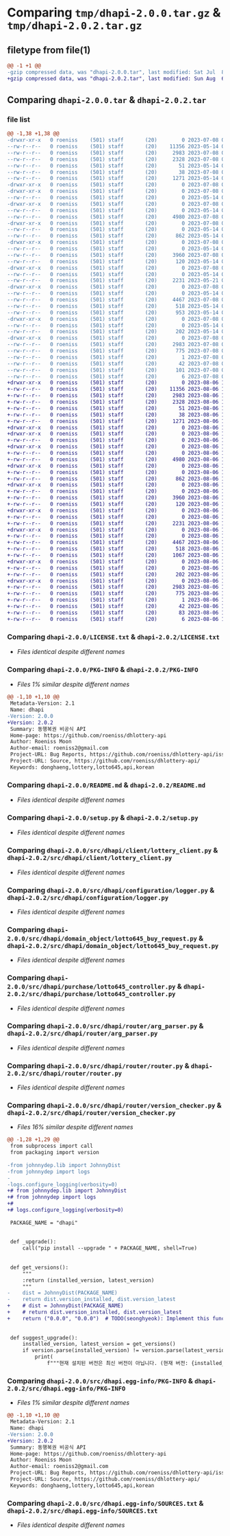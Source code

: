 # Comparing `tmp/dhapi-2.0.0.tar.gz` & `tmp/dhapi-2.0.2.tar.gz`

## filetype from file(1)

```diff
@@ -1 +1 @@
-gzip compressed data, was "dhapi-2.0.0.tar", last modified: Sat Jul  8 07:18:28 2023, max compression
+gzip compressed data, was "dhapi-2.0.2.tar", last modified: Sun Aug  6 14:50:22 2023, max compression
```

## Comparing `dhapi-2.0.0.tar` & `dhapi-2.0.2.tar`

### file list

```diff
@@ -1,38 +1,38 @@
-drwxr-xr-x   0 roeniss    (501) staff       (20)        0 2023-07-08 07:18:28.889818 dhapi-2.0.0/
--rw-r--r--   0 roeniss    (501) staff       (20)    11356 2023-05-14 08:41:15.000000 dhapi-2.0.0/LICENSE.txt
--rw-r--r--   0 roeniss    (501) staff       (20)     2983 2023-07-08 07:18:28.889706 dhapi-2.0.0/PKG-INFO
--rw-r--r--   0 roeniss    (501) staff       (20)     2328 2023-07-08 06:48:18.000000 dhapi-2.0.0/README.md
--rw-r--r--   0 roeniss    (501) staff       (20)       51 2023-05-14 08:41:15.000000 dhapi-2.0.0/pyproject.toml
--rw-r--r--   0 roeniss    (501) staff       (20)       38 2023-07-08 07:18:28.889854 dhapi-2.0.0/setup.cfg
--rw-r--r--   0 roeniss    (501) staff       (20)     1271 2023-05-14 08:41:15.000000 dhapi-2.0.0/setup.py
-drwxr-xr-x   0 roeniss    (501) staff       (20)        0 2023-07-08 07:18:28.884989 dhapi-2.0.0/src/
-drwxr-xr-x   0 roeniss    (501) staff       (20)        0 2023-07-08 07:18:28.887284 dhapi-2.0.0/src/dhapi/
--rw-r--r--   0 roeniss    (501) staff       (20)        0 2023-05-14 08:41:15.000000 dhapi-2.0.0/src/dhapi/__init__.py
-drwxr-xr-x   0 roeniss    (501) staff       (20)        0 2023-07-08 07:18:28.888159 dhapi-2.0.0/src/dhapi/client/
--rw-r--r--   0 roeniss    (501) staff       (20)        0 2023-05-14 08:41:15.000000 dhapi-2.0.0/src/dhapi/client/__init__.py
--rw-r--r--   0 roeniss    (501) staff       (20)     4980 2023-07-08 07:11:45.000000 dhapi-2.0.0/src/dhapi/client/lottery_client.py
-drwxr-xr-x   0 roeniss    (501) staff       (20)        0 2023-07-08 07:18:28.888409 dhapi-2.0.0/src/dhapi/configuration/
--rw-r--r--   0 roeniss    (501) staff       (20)        0 2023-05-14 08:41:15.000000 dhapi-2.0.0/src/dhapi/configuration/__init__.py
--rw-r--r--   0 roeniss    (501) staff       (20)      862 2023-05-14 08:41:15.000000 dhapi-2.0.0/src/dhapi/configuration/logger.py
-drwxr-xr-x   0 roeniss    (501) staff       (20)        0 2023-07-08 07:18:28.888616 dhapi-2.0.0/src/dhapi/domain_object/
--rw-r--r--   0 roeniss    (501) staff       (20)        0 2023-05-14 08:41:15.000000 dhapi-2.0.0/src/dhapi/domain_object/__init__.py
--rw-r--r--   0 roeniss    (501) staff       (20)     3960 2023-07-08 07:12:17.000000 dhapi-2.0.0/src/dhapi/domain_object/lotto645_buy_request.py
--rw-r--r--   0 roeniss    (501) staff       (20)      120 2023-05-14 08:41:15.000000 dhapi-2.0.0/src/dhapi/main.py
-drwxr-xr-x   0 roeniss    (501) staff       (20)        0 2023-07-08 07:18:28.888821 dhapi-2.0.0/src/dhapi/purchase/
--rw-r--r--   0 roeniss    (501) staff       (20)        0 2023-05-14 08:41:15.000000 dhapi-2.0.0/src/dhapi/purchase/__init__.py
--rw-r--r--   0 roeniss    (501) staff       (20)     2231 2023-05-21 06:21:51.000000 dhapi-2.0.0/src/dhapi/purchase/lotto645_controller.py
-drwxr-xr-x   0 roeniss    (501) staff       (20)        0 2023-07-08 07:18:28.889320 dhapi-2.0.0/src/dhapi/router/
--rw-r--r--   0 roeniss    (501) staff       (20)        0 2023-05-14 08:41:15.000000 dhapi-2.0.0/src/dhapi/router/__init__.py
--rw-r--r--   0 roeniss    (501) staff       (20)     4467 2023-07-08 07:13:59.000000 dhapi-2.0.0/src/dhapi/router/arg_parser.py
--rw-r--r--   0 roeniss    (501) staff       (20)      518 2023-05-14 08:41:15.000000 dhapi-2.0.0/src/dhapi/router/router.py
--rw-r--r--   0 roeniss    (501) staff       (20)      953 2023-05-14 08:41:15.000000 dhapi-2.0.0/src/dhapi/router/version_checker.py
-drwxr-xr-x   0 roeniss    (501) staff       (20)        0 2023-07-08 07:18:28.889548 dhapi-2.0.0/src/dhapi/user_info/
--rw-r--r--   0 roeniss    (501) staff       (20)        0 2023-05-14 08:41:15.000000 dhapi-2.0.0/src/dhapi/user_info/__init__.py
--rw-r--r--   0 roeniss    (501) staff       (20)      202 2023-05-14 08:41:15.000000 dhapi-2.0.0/src/dhapi/user_info/user_info_controller.py
-drwxr-xr-x   0 roeniss    (501) staff       (20)        0 2023-07-08 07:18:28.887938 dhapi-2.0.0/src/dhapi.egg-info/
--rw-r--r--   0 roeniss    (501) staff       (20)     2983 2023-07-08 07:18:28.000000 dhapi-2.0.0/src/dhapi.egg-info/PKG-INFO
--rw-r--r--   0 roeniss    (501) staff       (20)      775 2023-07-08 07:18:28.000000 dhapi-2.0.0/src/dhapi.egg-info/SOURCES.txt
--rw-r--r--   0 roeniss    (501) staff       (20)        1 2023-07-08 07:18:28.000000 dhapi-2.0.0/src/dhapi.egg-info/dependency_links.txt
--rw-r--r--   0 roeniss    (501) staff       (20)       42 2023-07-08 07:18:28.000000 dhapi-2.0.0/src/dhapi.egg-info/entry_points.txt
--rw-r--r--   0 roeniss    (501) staff       (20)      101 2023-07-08 07:18:28.000000 dhapi-2.0.0/src/dhapi.egg-info/requires.txt
--rw-r--r--   0 roeniss    (501) staff       (20)        6 2023-07-08 07:18:28.000000 dhapi-2.0.0/src/dhapi.egg-info/top_level.txt
+drwxr-xr-x   0 roeniss    (501) staff       (20)        0 2023-08-06 14:50:22.105931 dhapi-2.0.2/
+-rw-r--r--   0 roeniss    (501) staff       (20)    11356 2023-08-06 13:22:10.000000 dhapi-2.0.2/LICENSE.txt
+-rw-r--r--   0 roeniss    (501) staff       (20)     2983 2023-08-06 14:50:22.105805 dhapi-2.0.2/PKG-INFO
+-rw-r--r--   0 roeniss    (501) staff       (20)     2328 2023-08-06 13:22:10.000000 dhapi-2.0.2/README.md
+-rw-r--r--   0 roeniss    (501) staff       (20)       51 2023-08-06 13:22:10.000000 dhapi-2.0.2/pyproject.toml
+-rw-r--r--   0 roeniss    (501) staff       (20)       38 2023-08-06 14:50:22.105965 dhapi-2.0.2/setup.cfg
+-rw-r--r--   0 roeniss    (501) staff       (20)     1271 2023-08-06 14:39:27.000000 dhapi-2.0.2/setup.py
+drwxr-xr-x   0 roeniss    (501) staff       (20)        0 2023-08-06 14:50:22.102087 dhapi-2.0.2/src/
+drwxr-xr-x   0 roeniss    (501) staff       (20)        0 2023-08-06 14:50:22.103295 dhapi-2.0.2/src/dhapi/
+-rw-r--r--   0 roeniss    (501) staff       (20)        0 2023-08-06 13:22:10.000000 dhapi-2.0.2/src/dhapi/__init__.py
+drwxr-xr-x   0 roeniss    (501) staff       (20)        0 2023-08-06 14:50:22.104261 dhapi-2.0.2/src/dhapi/client/
+-rw-r--r--   0 roeniss    (501) staff       (20)        0 2023-08-06 13:22:10.000000 dhapi-2.0.2/src/dhapi/client/__init__.py
+-rw-r--r--   0 roeniss    (501) staff       (20)     4980 2023-08-06 13:22:10.000000 dhapi-2.0.2/src/dhapi/client/lottery_client.py
+drwxr-xr-x   0 roeniss    (501) staff       (20)        0 2023-08-06 14:50:22.104498 dhapi-2.0.2/src/dhapi/configuration/
+-rw-r--r--   0 roeniss    (501) staff       (20)        0 2023-08-06 13:22:10.000000 dhapi-2.0.2/src/dhapi/configuration/__init__.py
+-rw-r--r--   0 roeniss    (501) staff       (20)      862 2023-08-06 13:22:10.000000 dhapi-2.0.2/src/dhapi/configuration/logger.py
+drwxr-xr-x   0 roeniss    (501) staff       (20)        0 2023-08-06 14:50:22.104789 dhapi-2.0.2/src/dhapi/domain_object/
+-rw-r--r--   0 roeniss    (501) staff       (20)        0 2023-08-06 13:22:10.000000 dhapi-2.0.2/src/dhapi/domain_object/__init__.py
+-rw-r--r--   0 roeniss    (501) staff       (20)     3960 2023-08-06 13:22:10.000000 dhapi-2.0.2/src/dhapi/domain_object/lotto645_buy_request.py
+-rw-r--r--   0 roeniss    (501) staff       (20)      120 2023-08-06 13:22:10.000000 dhapi-2.0.2/src/dhapi/main.py
+drwxr-xr-x   0 roeniss    (501) staff       (20)        0 2023-08-06 14:50:22.105008 dhapi-2.0.2/src/dhapi/purchase/
+-rw-r--r--   0 roeniss    (501) staff       (20)        0 2023-08-06 13:22:10.000000 dhapi-2.0.2/src/dhapi/purchase/__init__.py
+-rw-r--r--   0 roeniss    (501) staff       (20)     2231 2023-08-06 13:22:10.000000 dhapi-2.0.2/src/dhapi/purchase/lotto645_controller.py
+drwxr-xr-x   0 roeniss    (501) staff       (20)        0 2023-08-06 14:50:22.105448 dhapi-2.0.2/src/dhapi/router/
+-rw-r--r--   0 roeniss    (501) staff       (20)        0 2023-08-06 13:22:10.000000 dhapi-2.0.2/src/dhapi/router/__init__.py
+-rw-r--r--   0 roeniss    (501) staff       (20)     4467 2023-08-06 13:22:10.000000 dhapi-2.0.2/src/dhapi/router/arg_parser.py
+-rw-r--r--   0 roeniss    (501) staff       (20)      518 2023-08-06 13:22:10.000000 dhapi-2.0.2/src/dhapi/router/router.py
+-rw-r--r--   0 roeniss    (501) staff       (20)     1067 2023-08-06 14:49:03.000000 dhapi-2.0.2/src/dhapi/router/version_checker.py
+drwxr-xr-x   0 roeniss    (501) staff       (20)        0 2023-08-06 14:50:22.105641 dhapi-2.0.2/src/dhapi/user_info/
+-rw-r--r--   0 roeniss    (501) staff       (20)        0 2023-08-06 13:22:10.000000 dhapi-2.0.2/src/dhapi/user_info/__init__.py
+-rw-r--r--   0 roeniss    (501) staff       (20)      202 2023-08-06 13:22:10.000000 dhapi-2.0.2/src/dhapi/user_info/user_info_controller.py
+drwxr-xr-x   0 roeniss    (501) staff       (20)        0 2023-08-06 14:50:22.104038 dhapi-2.0.2/src/dhapi.egg-info/
+-rw-r--r--   0 roeniss    (501) staff       (20)     2983 2023-08-06 14:50:22.000000 dhapi-2.0.2/src/dhapi.egg-info/PKG-INFO
+-rw-r--r--   0 roeniss    (501) staff       (20)      775 2023-08-06 14:50:22.000000 dhapi-2.0.2/src/dhapi.egg-info/SOURCES.txt
+-rw-r--r--   0 roeniss    (501) staff       (20)        1 2023-08-06 14:50:22.000000 dhapi-2.0.2/src/dhapi.egg-info/dependency_links.txt
+-rw-r--r--   0 roeniss    (501) staff       (20)       42 2023-08-06 14:50:22.000000 dhapi-2.0.2/src/dhapi.egg-info/entry_points.txt
+-rw-r--r--   0 roeniss    (501) staff       (20)       83 2023-08-06 14:50:22.000000 dhapi-2.0.2/src/dhapi.egg-info/requires.txt
+-rw-r--r--   0 roeniss    (501) staff       (20)        6 2023-08-06 14:50:22.000000 dhapi-2.0.2/src/dhapi.egg-info/top_level.txt
```

### Comparing `dhapi-2.0.0/LICENSE.txt` & `dhapi-2.0.2/LICENSE.txt`

 * *Files identical despite different names*

### Comparing `dhapi-2.0.0/PKG-INFO` & `dhapi-2.0.2/PKG-INFO`

 * *Files 1% similar despite different names*

```diff
@@ -1,10 +1,10 @@
 Metadata-Version: 2.1
 Name: dhapi
-Version: 2.0.0
+Version: 2.0.2
 Summary: 동행복권 비공식 API
 Home-page: https://github.com/roeniss/dhlottery-api
 Author: Roeniss Moon
 Author-email: roeniss2@gmail.com
 Project-URL: Bug Reports, https://github.com/roeniss/dhlottery-api/issues
 Project-URL: Source, https://github.com/roeniss/dhlottery-api/
 Keywords: donghaeng,lottery,lotto645,api,korean
```

### Comparing `dhapi-2.0.0/README.md` & `dhapi-2.0.2/README.md`

 * *Files identical despite different names*

### Comparing `dhapi-2.0.0/setup.py` & `dhapi-2.0.2/setup.py`

 * *Files identical despite different names*

### Comparing `dhapi-2.0.0/src/dhapi/client/lottery_client.py` & `dhapi-2.0.2/src/dhapi/client/lottery_client.py`

 * *Files identical despite different names*

### Comparing `dhapi-2.0.0/src/dhapi/configuration/logger.py` & `dhapi-2.0.2/src/dhapi/configuration/logger.py`

 * *Files identical despite different names*

### Comparing `dhapi-2.0.0/src/dhapi/domain_object/lotto645_buy_request.py` & `dhapi-2.0.2/src/dhapi/domain_object/lotto645_buy_request.py`

 * *Files identical despite different names*

### Comparing `dhapi-2.0.0/src/dhapi/purchase/lotto645_controller.py` & `dhapi-2.0.2/src/dhapi/purchase/lotto645_controller.py`

 * *Files identical despite different names*

### Comparing `dhapi-2.0.0/src/dhapi/router/arg_parser.py` & `dhapi-2.0.2/src/dhapi/router/arg_parser.py`

 * *Files identical despite different names*

### Comparing `dhapi-2.0.0/src/dhapi/router/router.py` & `dhapi-2.0.2/src/dhapi/router/router.py`

 * *Files identical despite different names*

### Comparing `dhapi-2.0.0/src/dhapi/router/version_checker.py` & `dhapi-2.0.2/src/dhapi/router/version_checker.py`

 * *Files 16% similar despite different names*

```diff
@@ -1,28 +1,29 @@
 from subprocess import call
 from packaging import version
 
-from johnnydep.lib import JohnnyDist
-from johnnydep import logs
-
-logs.configure_logging(verbosity=0)
+# from johnnydep.lib import JohnnyDist
+# from johnnydep import logs
+#
+# logs.configure_logging(verbosity=0)
 
 PACKAGE_NAME = "dhapi"
 
 
 def _upgrade():
     call("pip install --upgrade " + PACKAGE_NAME, shell=True)
 
 
 def get_versions():
     """
     :return (installed_version, latest_version)
     """
-    dist = JohnnyDist(PACKAGE_NAME)
-    return dist.version_installed, dist.version_latest
+    # dist = JohnnyDist(PACKAGE_NAME)
+    # return dist.version_installed, dist.version_latest
+    return ("0.0.0", "0.0.0")  # TODO(seonghyeok): Implement this function. JoynnyDist is not working.
 
 
 def suggest_upgrade():
     installed_version, latest_version = get_versions()
     if version.parse(installed_version) != version.parse(latest_version):
         print(
             f"""현재 설치된 버전은 최신 버전이 아닙니다. (현재 버전: {installed_version} / 최신 버전: {latest_version})
```

### Comparing `dhapi-2.0.0/src/dhapi.egg-info/PKG-INFO` & `dhapi-2.0.2/src/dhapi.egg-info/PKG-INFO`

 * *Files 1% similar despite different names*

```diff
@@ -1,10 +1,10 @@
 Metadata-Version: 2.1
 Name: dhapi
-Version: 2.0.0
+Version: 2.0.2
 Summary: 동행복권 비공식 API
 Home-page: https://github.com/roeniss/dhlottery-api
 Author: Roeniss Moon
 Author-email: roeniss2@gmail.com
 Project-URL: Bug Reports, https://github.com/roeniss/dhlottery-api/issues
 Project-URL: Source, https://github.com/roeniss/dhlottery-api/
 Keywords: donghaeng,lottery,lotto645,api,korean
```

### Comparing `dhapi-2.0.0/src/dhapi.egg-info/SOURCES.txt` & `dhapi-2.0.2/src/dhapi.egg-info/SOURCES.txt`

 * *Files identical despite different names*

